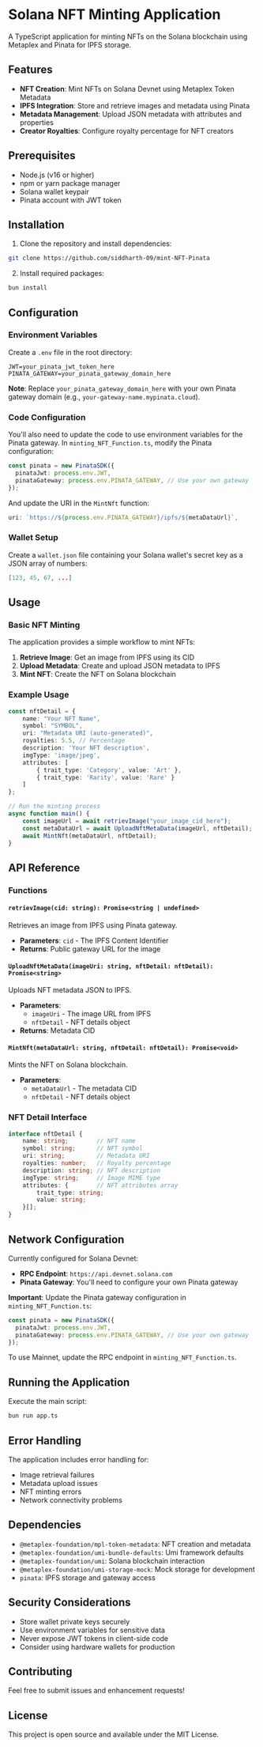 # Solana NFT Minting Application

A TypeScript application for minting NFTs on the Solana blockchain using Metaplex and Pinata for IPFS storage.

## Features

- **NFT Creation**: Mint NFTs on Solana Devnet using Metaplex Token Metadata
- **IPFS Integration**: Store and retrieve images and metadata using Pinata
- **Metadata Management**: Upload JSON metadata with attributes and properties
- **Creator Royalties**: Configure royalty percentage for NFT creators

## Prerequisites

- Node.js (v16 or higher)
- npm or yarn package manager
- Solana wallet keypair
- Pinata account with JWT token

## Installation

1. Clone the repository and install dependencies:
```bash
git clone https://github.com/siddharth-09/mint-NFT-Pinata
```

2. Install required packages:
```bash
bun install
```

## Configuration

### Environment Variables

Create a `.env` file in the root directory:
```env
JWT=your_pinata_jwt_token_here
PINATA_GATEWAY=your_pinata_gateway_domain_here
```

**Note**: Replace `your_pinata_gateway_domain_here` with your own Pinata gateway domain (e.g., `your-gateway-name.mypinata.cloud`).

### Code Configuration

You'll also need to update the code to use environment variables for the Pinata gateway. In `minting_NFT_Function.ts`, modify the Pinata configuration:

```typescript
const pinata = new PinataSDK({
  pinataJwt: process.env.JWT,
  pinataGateway: process.env.PINATA_GATEWAY, // Use your own gateway
});
```

And update the URI in the `MintNft` function:
```typescript
uri: `https://${process.env.PINATA_GATEWAY}/ipfs/${metaDataUrl}`,
```

### Wallet Setup

Create a `wallet.json` file containing your Solana wallet's secret key as a JSON array of numbers:
```json
[123, 45, 67, ...]
```

## Usage

### Basic NFT Minting

The application provides a simple workflow to mint NFTs:

1. **Retrieve Image**: Get an image from IPFS using its CID
2. **Upload Metadata**: Create and upload JSON metadata to IPFS
3. **Mint NFT**: Create the NFT on Solana blockchain

### Example Usage

```typescript
const nftDetail = {
    name: "Your NFT Name",
    symbol: "SYMBOL",
    uri: "Metadata URI (auto-generated)",
    royalties: 5.5, // Percentage
    description: 'Your NFT description',
    imgType: 'image/jpeg',
    attributes: [
        { trait_type: 'Category', value: 'Art' },
        { trait_type: 'Rarity', value: 'Rare' }
    ]
};

// Run the minting process
async function main() {
    const imageUrl = await retrievImage("your_image_cid_here");
    const metaDataUrl = await UploadNftMetaData(imageUrl, nftDetail);
    await MintNft(metaDataUrl, nftDetail);
}
```

## API Reference

### Functions

#### `retrievImage(cid: string): Promise<string | undefined>`
Retrieves an image from IPFS using Pinata gateway.
- **Parameters**: `cid` - The IPFS Content Identifier
- **Returns**: Public gateway URL for the image

#### `UploadNftMetaData(imageUri: string, nftDetail: nftDetail): Promise<string>`
Uploads NFT metadata JSON to IPFS.
- **Parameters**: 
  - `imageUri` - The image URL from IPFS
  - `nftDetail` - NFT details object
- **Returns**: Metadata CID

#### `MintNft(metaDataUrl: string, nftDetail: nftDetail): Promise<void>`
Mints the NFT on Solana blockchain.
- **Parameters**: 
  - `metaDataUrl` - The metadata CID
  - `nftDetail` - NFT details object

### NFT Detail Interface

```typescript
interface nftDetail {
    name: string;        // NFT name
    symbol: string;      // NFT symbol
    uri: string;         // Metadata URI
    royalties: number;   // Royalty percentage
    description: string; // NFT description
    imgType: string;     // Image MIME type
    attributes: {        // NFT attributes array
        trait_type: string;
        value: string;
    }[];
}
```

## Network Configuration

Currently configured for Solana Devnet:
- **RPC Endpoint**: `https://api.devnet.solana.com`
- **Pinata Gateway**: You'll need to configure your own Pinata gateway

**Important**: Update the Pinata gateway configuration in `minting_NFT_Function.ts`:
```typescript
const pinata = new PinataSDK({
  pinataJwt: process.env.JWT,
  pinataGateway: process.env.PINATA_GATEWAY, // Use your own gateway
});
```

To use Mainnet, update the RPC endpoint in `minting_NFT_Function.ts`.

## Running the Application

Execute the main script:
```bash
bun run app.ts
```

## Error Handling

The application includes error handling for:
- Image retrieval failures
- Metadata upload issues
- NFT minting errors
- Network connectivity problems

## Dependencies

- `@metaplex-foundation/mpl-token-metadata`: NFT creation and metadata
- `@metaplex-foundation/umi-bundle-defaults`: Umi framework defaults  
- `@metaplex-foundation/umi`: Solana blockchain interaction
- `@metaplex-foundation/umi-storage-mock`: Mock storage for development
- `pinata`: IPFS storage and gateway access

## Security Considerations

- Store wallet private keys securely
- Use environment variables for sensitive data
- Never expose JWT tokens in client-side code
- Consider using hardware wallets for production

## Contributing

Feel free to submit issues and enhancement requests!

## License

This project is open source and available under the MIT License.
